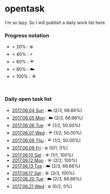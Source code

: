 # opentask
I'm so lazy. So I will publish a daily work list here

### Progress notation
- < 20% : :snowflake:
- < 40% : :zap:
- < 60% : :umbrella:
- < 80% : :cloud:
- < 100% : :sunny:

<br>

### Daily open task list
- [2017.06.04 Sun](20170604.md) : :cloud: (2/3, 66.66%)
- [2017.06.05 Mon](20170605.md) : :cloud: (2/3, 66.66%)
- [2017.06.06 Tue](20170606.md) : :umbrella: (1/2, 50.00%) 
- [2017.06.07 Wed](20170607.md) : :umbrella: (1/2, 50.00%)
- [2017.06.08 Thu](20170608.md) : :umbrella: (1/2, 50.00%)
- [2017.06.09 Fri](20170609.md) : :snowflake: (0/1, 0%)
- [2017.06.10 Sat](20170610.md) : :sunny: (1/1, 100%)
- [2017.06.12 Mon](20170612.md) : :sunny: (2/2, 100%)
- [2017.06.13 Tue](20170613.md) : :cloud: (2/3, 66.66%)
- [2017.06.17 Sat](20170617.md) : :sunny: (3/3, 100%)
- [2017.06.20 Tue](20170620.md) : :cloud: (2/3, 66.66%)
- [2017.06.21 Wed](20170621.md) : :snowflake: (0/2, 0%)
